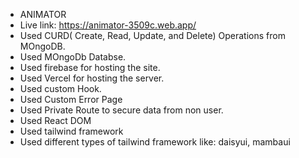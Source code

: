 - ANIMATOR
- Live link: https://animator-3509c.web.app/
- Used CURD( Create, Read, Update, and Delete) Operations from MOngoDB.
- Used MOngoDb Databse.
- Used firebase for hosting the site.
- Used Vercel for hosting the server.
- Used custom Hook.
- Used Custom Error Page
- Used Private Route to secure data from non user.
- Used React DOM
- Used tailwind framework
- Used different types of tailwind framework like: daisyui, mambaui 
